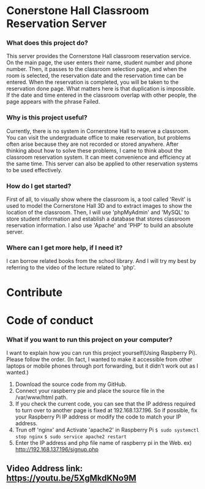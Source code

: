 # Conerstone Hall Classroom Reservation Server

### What does this project do?
This server provides the Cornerstone Hall classroom reservation service. On the main page, the user enters their name, student number and phone number. Then, it passes to the classroom selection page, and when the room is selected, the reservation date and the reservation time can be entered. When the reservation is completed, you will be taken to the reservation done page. What matters here is that duplication is impossible. If the date and time entered in the classroom overlap with other people, the page appears with the phrase Failed.

### Why is this project useful?
Currently, there is no system in Cornerstone Hall to reserve a classroom. You can visit the undergraduate office to make reservation, but problems often arise because they are not recorded or stored anywhere. After thinking about how to solve these problems, I came to think about the classroom reservation system. It can meet convenience and efficiency at the same time. This server can also be applied to other reservation systems to be used effectively.

### How do I get started?
First of all, to visually show where the classroom is, a tool called 'Revit' is used to model the Cornerstone Hall 3D and to extract images to show the location of the classroom. Then, I will use 'phpMyAdmin' and 'MySQL' to store student information and establish a database that stores classroom reservation information. I also use 'Apache' and 'PHP' to build an absolute server.

### Where can I get more help, if I need it?
I can borrow related books from the school library. And I will try my best by referring to the video of the lecture related to 'php'.

# Contribute

# Code of conduct

### What if you want to run this project on your computer?

I want to explain how you can run this project yourself(Using Raspberry Pi). Please follow the order.
(In fact, I wanted to make it accessible from other laptops or mobile phones through port forwarding, but it didn't work out as I wanted.)

1. Download the source code from my GitHub.
2. Connect your raspberry pie and place the source file in the /var/www/html path.
3. If you check the current code, you can see that the IP address required to turn over to another page is fixed at 192.168.137.196. So if possible, fix your Raspberry Pi IP address or modify the code to match your IP address.
4. Trun off 'nginx' and Activate 'apache2' in Raspberry Pi
` $ sudo systemctl stop nginx `
` $ sudo service apache2 restart `
5. Enter the IP address and php file name of raspberry pi in the Web.
ex) http://192.168.137.196/signup.php

## Video Address link: https://youtu.be/5XgMkdKNo9M
